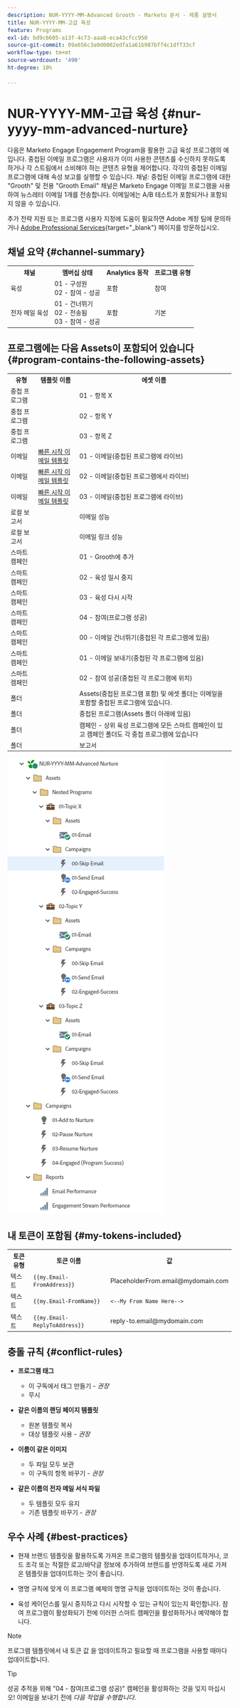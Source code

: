 ```yaml
---
description: NUR-YYYY-MM-Advanced Grooth - Marketo 문서 - 제품 설명서
title: NUR-YYYY-MM-고급 육성
feature: Programs
exl-id: bd9c6605-a13f-4c73-aaa8-eca43cfcc950
source-git-commit: 09a656c3a0d0002edfa1a61b987bff4c1dff33cf
workflow-type: tm+mt
source-wordcount: '490'
ht-degree: 10%

---
```


# NUR-YYYY-MM-고급 육성 {#nur-yyyy-mm-advanced-nurture}

다음은 Marketo Engage Engagement Program을 활용한 고급 육성 프로그램의 예입니다. 중첩된 이메일 프로그램은 사용자가 이미 사용한 콘텐츠를 수신하지 못하도록 하거나 각 스트림에서 소비해야 하는 콘텐츠 유형을 제어합니다. 각각의 중첩된 이메일 프로그램에 대해 속성 보고를 실행할 수 있습니다. 채널: 중첩된 이메일 프로그램에 대한 &quot;Grooth&quot; 및 전용 &quot;Grooth Email&quot; 채널은 Marketo Engage 이메일 프로그램을 사용하여 뉴스레터 이메일 1개를 전송합니다. 이메일에는 A/B 테스트가 포함되거나 포함되지 않을 수 있습니다.

추가 전략 지원 또는 프로그램 사용자 지정에 도움이 필요하면 Adobe 계정 팀에 문의하거나 [Adobe Professional Services](https://business.adobe.com/customers/consulting-services/main.html){target="_blank"} 페이지를 방문하십시오.

## 채널 요약 {#channel-summary}

<table style="table-layout:auto">
 <tbody>
  <tr>
   <th>채널</th>
   <th>멤버십 상태</th>
   <th>Analytics 동작</th>
   <th>프로그램 유형</th>
  </tr>
  <tr>
   <td>육성</td>
   <td>01 - 구성원
<br/>02 - 참여 - 성공</td>
   <td>포함</td>
   <td>참여</td>
  </tr>
  <tr>
   <td>전자 메일 육성</td>
   <td>01 - 건너뛰기
<br/>02 - 전송됨
<br/>03 - 참여 - 성공</td>
   <td>포함</td>
   <td>기본</td>
  </tr>
 </tbody>
</table>

## 프로그램에는 다음 Assets이 포함되어 있습니다 {#program-contains-the-following-assets}

<table style="table-layout:auto">
 <tbody>
  <tr>
   <th>유형</th>
   <th>템플릿 이름</th>
   <th>에셋 이름</th>
  </tr>
   <tr>
   <td>중첩 프로그램</td>
   <td> </td>
   <td>01 - 항목 X</td>
  </tr>
  <tr>
   <td>중첩 프로그램</td>
   <td> </td>
   <td>02 - 항목 Y</td>
  </tr>
  <tr>
   <td>중첩 프로그램</td>
   <td> </td>
   <td>03 - 항목 Z</td>
  </tr>
  <tr>
   <td>이메일</td>
   <td><a href="/help/marketo/product-docs/core-marketo-concepts/programs/program-library/quick-start-email-template.md" target="_blank">빠른 시작 이메일 템플릿</a></td>
   <td>01 - 이메일(중첩된 프로그램에 라이브)</td>
  </tr>
   <tr>
   <td>이메일</td>
   <td><a href="/help/marketo/product-docs/core-marketo-concepts/programs/program-library/quick-start-email-template.md" target="_blank">빠른 시작 이메일 템플릿</a></td>
   <td>02 - 이메일(중첩된 프로그램에서 라이브)</td>
  </tr>
   <tr>
   <td>이메일</td>
   <td><a href="/help/marketo/product-docs/core-marketo-concepts/programs/program-library/quick-start-email-template.md" target="_blank">빠른 시작 이메일 템플릿</a></td>
   <td>03 - 이메일(중첩된 프로그램에 라이브)</td>
  </tr>
  <tr>
   <td>로컬 보고서</td>
   <td> </td>
   <td>이메일 성능</td>
  </tr>
  <tr>
   <td>로컬 보고서</td>
   <td> </td>
   <td>이메일 링크 성능</td>
  </tr>
  <tr>
  <tr>
   <td>스마트 캠페인</td>
   <td> </td>
   <td>01 - Grooth에 추가</td>
  </tr>
  <tr>
   <td>스마트 캠페인</td>
   <td> </td>
   <td>02 - 육성 일시 중지</td>
  </tr>
  <tr>
   <td>스마트 캠페인</td>
   <td> </td>
   <td>03 - 육성 다시 시작</td>
  </tr>
  <tr>
   <td>스마트 캠페인</td>
   <td> </td>
   <td>04 - 참여(프로그램 성공)</td>
  </tr>
  <tr>
   <td>스마트 캠페인</td>
   <td> </td>
   <td>00 - 이메일 건너뛰기(중첩된 각 프로그램에 있음)</td>
  </tr>
  <tr>
   <td>스마트 캠페인</td>
   <td> </td>
   <td>01 - 이메일 보내기(중첩된 각 프로그램에 있음)</td>
  </tr>
  <tr>
   <td>스마트 캠페인</td>
   <td> </td>
   <td>02 - 참여 성공(중첩된 각 프로그램에 위치)</td>
  </tr>
  <tr>
   <td>폴더</td>
   <td> </td>
   <td>Assets(중첩된 프로그램 포함) 및 에셋 폴더는 이메일을 포함할 중첩된 프로그램에 있습니다.</td>
  </tr>
  <tr>
   <td>폴더</td>
   <td> </td>
   <td>중첩된 프로그램(Assets 폴더 아래에 있음)</td>
  </tr>
  <tr>
   <td>폴더</td>
   <td> </td>
   <td>캠페인 - 상위 육성 프로그램에 모든 스마트 캠페인이 있고 캠페인 폴더도 각 중첩 프로그램에 있습니다</td>
  </tr>
  <tr>
   <td>폴더</td>
   <td> </td>
   <td>보고서</td>
  </tr>
 </tbody>
</table>

![](assets/nur-yyyy-mm-advanced-nurture-1.png)

## 내 토큰이 포함됨 {#my-tokens-included}

<table style="table-layout:auto">
 <tbody>
  <tr>
   <th>토큰 유형</th>
   <th>토큰 이름</th>
   <th>값</th>
  </tr>
  <tr>
   <td>텍스트</td>
   <td><code>{{my.Email-FromAddress}}</code></td>
   <td>PlaceholderFrom.email@mydomain.com</td>
  </tr>
  <tr>
   <td>텍스트</td>
   <td><code>{{my.Email-FromName}}</code></td>
   <td><code><--My From Name Here--></code></td>
  </tr>
  <tr>
   <td>텍스트</td>
   <td><code>{{my.Email-ReplyToAddress}}</code></td>
   <td>reply-to.email@mydomain.com</td>
  </tr>
 </tbody>
</table>

## 충돌 규칙 {#conflict-rules}

* **프로그램 태그**
   * 이 구독에서 태그 만들기 - _권장_
   * 무시

* **같은 이름의 랜딩 페이지 템플릿**
   * 원본 템플릿 복사
   * 대상 템플릿 사용 - _권장_

* **이름이 같은 이미지**
   * 두 파일 모두 보관
   * 이 구독의 항목 바꾸기 - _권장_

* **같은 이름의 전자 메일 서식 파일**
   * 두 템플릿 모두 유지
   * 기존 템플릿 바꾸기 - _권장_

## 우수 사례 {#best-practices}

* 현재 브랜드 템플릿을 활용하도록 가져온 프로그램의 템플릿을 업데이트하거나, 코드 조각 또는 적절한 로고/바닥글 정보에 추가하여 브랜드를 반영하도록 새로 가져온 템플릿을 업데이트하는 것이 좋습니다.

* 명명 규칙에 맞게 이 프로그램 예제의 명명 규칙을 업데이트하는 것이 좋습니다.

* 육성 케이던스를 일시 중지하고 다시 시작할 수 있는 규칙이 있는지 확인합니다. 참여 프로그램이 활성화되기 전에 이러한 스마트 캠페인을 활성화하거나 예약해야 합니다.

>[!NOTE]
>
>프로그램 템플릿에서 내 토큰 값 을 업데이트하고 필요할 때 프로그램을 사용할 때마다 업데이트합니다.

>[!TIP]
>
>성공 추적을 위해 &quot;04 - 참여(프로그램 성공)&quot; 캠페인을 활성화하는 것을 잊지 마십시오! 이메일을 보내기 전에 _다음 작업을 수행합니다_.
